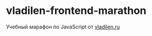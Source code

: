 # vladilen-frontend-marathon
Учебный марафон по JavaScript от [vladilen.ru](https://vladilen.ru/marathon/)
